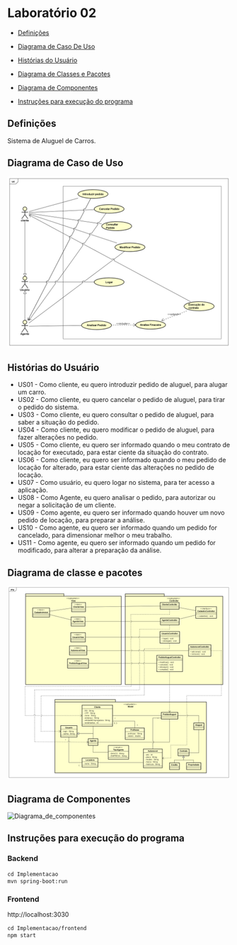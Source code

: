 # Laboratório 02

- [Definições](#definições)

- [Diagrama de Caso De Uso](#diagrama-de-caso-de-uso)

- [Histórias do Usuário](#histórias-do-usuário)

- [Diagrama de Classes e Pacotes](#diagrama_de_classes_e_pacotes)

- [Diagrama de Componentes](#diagrama_de_componentes)

- [Instruções para execução do programa](#intruções_para_execução_do_programa) 

## Definições

Sistema de Aluguel de Carros.

## Diagrama de Caso de Uso

![Diagrama_CasoDeUso](./projeto/Print%20-%20Diagrama%20de%20Caso%20de%20Uso.png)

## Histórias do Usuário

* US01 - Como cliente, eu quero introduzir pedido de aluguel, para alugar um carro.
* US02 - Como cliente, eu quero cancelar o pedido de aluguel, para tirar o pedido do sistema.
* US03 - Como cliente, eu quero consultar o pedido de aluguel, para saber a situação do pedido.
* US04 - Como cliente, eu quero modificar o pedido de aluguel, para fazer alterações no pedido.
* US05 - Como cliente, eu quero ser informado quando o meu contrato de locação for executado, para estar ciente da situação do contrato.
* US06 - Como cliente, eu quero ser informado quando o meu pedido de locação for alterado, para estar ciente das alterações no pedido de locação.
* US07 - Como usuário, eu quero logar no sistema, para ter acesso a aplicação.
* US08 - Como Agente, eu quero analisar o pedido, para autorizar ou negar a solicitação de um cliente.
* US09 - Como agente, eu quero ser informado quando houver um novo pedido de locação, para preparar a análise.
* US10 - Como agente, eu quero ser informado quando um pedido for cancelado, para dimensionar melhor o meu trabalho.
* US11 - Como agente, eu quero ser informado quando um pedido for modificado, para alterar a preparação da análise.


## Diagrama de classe e pacotes

![Diagrama_de_classe_e_Pacotes](./projeto/Diagrama%20de%20Classes%20e%20Pacotes.png)

## Diagrama de Componentes

![Diagrama_de_componentes](./projeto/Diagrama20Classes%20de%20Componentes.png)

## Instruções para execução do programa

### Backend

```
cd Implementacao 
mvn spring-boot:run
```

### Frontend

http://localhost:3030

```
cd Implementacao/frontend
npm start
```
